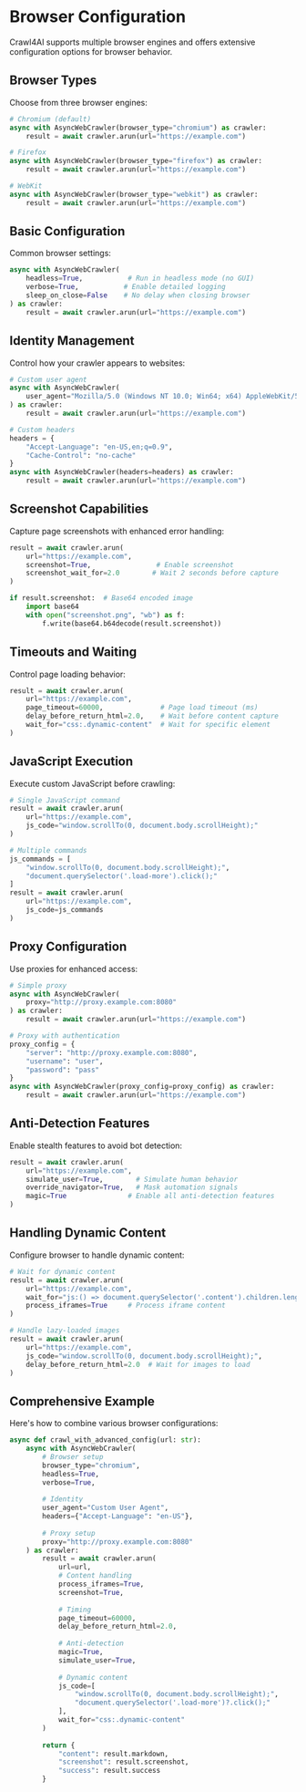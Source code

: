 # Browser Configuration

Crawl4AI supports multiple browser engines and offers extensive configuration options for browser behavior.

## Browser Types

Choose from three browser engines:

```python
# Chromium (default)
async with AsyncWebCrawler(browser_type="chromium") as crawler:
    result = await crawler.arun(url="https://example.com")

# Firefox
async with AsyncWebCrawler(browser_type="firefox") as crawler:
    result = await crawler.arun(url="https://example.com")

# WebKit
async with AsyncWebCrawler(browser_type="webkit") as crawler:
    result = await crawler.arun(url="https://example.com")
```

## Basic Configuration

Common browser settings:

```python
async with AsyncWebCrawler(
    headless=True,           # Run in headless mode (no GUI)
    verbose=True,           # Enable detailed logging
    sleep_on_close=False    # No delay when closing browser
) as crawler:
    result = await crawler.arun(url="https://example.com")
```

## Identity Management

Control how your crawler appears to websites:

```python
# Custom user agent
async with AsyncWebCrawler(
    user_agent="Mozilla/5.0 (Windows NT 10.0; Win64; x64) AppleWebKit/537.36"
) as crawler:
    result = await crawler.arun(url="https://example.com")

# Custom headers
headers = {
    "Accept-Language": "en-US,en;q=0.9",
    "Cache-Control": "no-cache"
}
async with AsyncWebCrawler(headers=headers) as crawler:
    result = await crawler.arun(url="https://example.com")
```

## Screenshot Capabilities

Capture page screenshots with enhanced error handling:

```python
result = await crawler.arun(
    url="https://example.com",
    screenshot=True,                # Enable screenshot
    screenshot_wait_for=2.0        # Wait 2 seconds before capture
)

if result.screenshot:  # Base64 encoded image
    import base64
    with open("screenshot.png", "wb") as f:
        f.write(base64.b64decode(result.screenshot))
```

## Timeouts and Waiting

Control page loading behavior:

```python
result = await crawler.arun(
    url="https://example.com",
    page_timeout=60000,              # Page load timeout (ms)
    delay_before_return_html=2.0,    # Wait before content capture
    wait_for="css:.dynamic-content"  # Wait for specific element
)
```

## JavaScript Execution

Execute custom JavaScript before crawling:

```python
# Single JavaScript command
result = await crawler.arun(
    url="https://example.com",
    js_code="window.scrollTo(0, document.body.scrollHeight);"
)

# Multiple commands
js_commands = [
    "window.scrollTo(0, document.body.scrollHeight);",
    "document.querySelector('.load-more').click();"
]
result = await crawler.arun(
    url="https://example.com",
    js_code=js_commands
)
```

## Proxy Configuration

Use proxies for enhanced access:

```python
# Simple proxy
async with AsyncWebCrawler(
    proxy="http://proxy.example.com:8080"
) as crawler:
    result = await crawler.arun(url="https://example.com")

# Proxy with authentication
proxy_config = {
    "server": "http://proxy.example.com:8080",
    "username": "user",
    "password": "pass"
}
async with AsyncWebCrawler(proxy_config=proxy_config) as crawler:
    result = await crawler.arun(url="https://example.com")
```

## Anti-Detection Features

Enable stealth features to avoid bot detection:

```python
result = await crawler.arun(
    url="https://example.com",
    simulate_user=True,        # Simulate human behavior
    override_navigator=True,   # Mask automation signals
    magic=True               # Enable all anti-detection features
)
```

## Handling Dynamic Content

Configure browser to handle dynamic content:

```python
# Wait for dynamic content
result = await crawler.arun(
    url="https://example.com",
    wait_for="js:() => document.querySelector('.content').children.length > 10",
    process_iframes=True     # Process iframe content
)

# Handle lazy-loaded images
result = await crawler.arun(
    url="https://example.com",
    js_code="window.scrollTo(0, document.body.scrollHeight);",
    delay_before_return_html=2.0  # Wait for images to load
)
```

## Comprehensive Example

Here's how to combine various browser configurations:

```python
async def crawl_with_advanced_config(url: str):
    async with AsyncWebCrawler(
        # Browser setup
        browser_type="chromium",
        headless=True,
        verbose=True,
        
        # Identity
        user_agent="Custom User Agent",
        headers={"Accept-Language": "en-US"},
        
        # Proxy setup
        proxy="http://proxy.example.com:8080"
    ) as crawler:
        result = await crawler.arun(
            url=url,
            # Content handling
            process_iframes=True,
            screenshot=True,
            
            # Timing
            page_timeout=60000,
            delay_before_return_html=2.0,
            
            # Anti-detection
            magic=True,
            simulate_user=True,
            
            # Dynamic content
            js_code=[
                "window.scrollTo(0, document.body.scrollHeight);",
                "document.querySelector('.load-more')?.click();"
            ],
            wait_for="css:.dynamic-content"
        )
        
        return {
            "content": result.markdown,
            "screenshot": result.screenshot,
            "success": result.success
        }
```